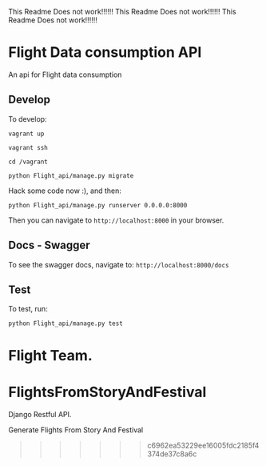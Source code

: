 This Readme Does not work!!!!!!
This Readme Does not work!!!!!!
This Readme Does not work!!!!!!

Flight Data consumption API
==============================

An api for Flight data consumption

## Develop

To develop:

```
vagrant up
```

```
vagrant ssh
```

```
cd /vagrant
```

```
python Flight_api/manage.py migrate
```

Hack some code now :), and then:

```
python Flight_api/manage.py runserver 0.0.0.0:8000
```

Then you can navigate to `http://localhost:8000` in your browser.

## Docs - Swagger
To see the swagger docs, navigate to: `http://localhost:8000/docs`

## Test

To test, run:

```
python Flight_api/manage.py test
```

Flight Team.
=======
# FlightsFromStoryAndFestival
Django Restful API.

Generate Flights From Story And Festival
>>>>>>> c6962ea53229ee16005fdc2185f4374de37c8a6c
